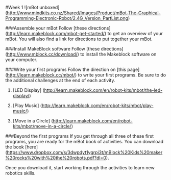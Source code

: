 #Week 1
![mBot unboxed] (http://www.mindkits.co.nz/Shared/Images/Product/mBot-The-Graphical-Programming-Electronic-Robot/2.4G_Version_PartList.png)


###Assemble your mBot
Follow [these directions] (http://learn.makeblock.com/mbot-get-started/) to get an overview of your mBot. You will also find a link for directions to put together your mBot.

###Install MakeBlock software
Follow [these directions] (http://www.mblock.cc/download/) to install the Makeblock software on your computer.

###Write your first programs
Follow the direction on [this page] (http://learn.makeblock.cc/mbot/) to write your first programs. Be sure to do the additional challenges at the end of each activity.

1. [LED Display] (http://learn.makeblock.com/en/robot-kits/mbot/the-led-display/)

2. [Play Music] (http://learn.makeblock.com/en/robot-kits/mbot/play-music/)

3. [Move in a Circle] (http://learn.makeblock.com/en/robot-kits/mbot/move-in-a-circle/)

###Beyond the first programs
If you get through all three of these first programs, you are ready for the mBot book of activities.
You can download the book [here] (https://www.dropbox.com/s/3dwpdyt1ygrpi3t/mBlock%20Kids%20maker%20rocks%20with%20the%20robots.pdf?dl=0).

Once you download it, start working through the activities to learn new robotics skills.

